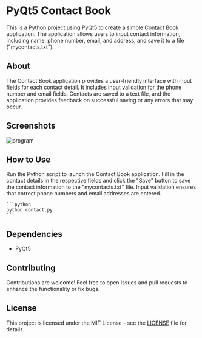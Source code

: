 <!DOCTYPE html>
<html>

<body>

  <h1>PyQt5 Contact Book</h1>

  <p>This is a Python project using PyQt5 to create a simple Contact Book application. The application allows users to input contact information, including name, phone number, email, and address, and save it to a file ("mycontacts.txt").</p>

  <h2>About</h2>

  <p>The Contact Book application provides a user-friendly interface with input fields for each contact detail. It includes input validation for the phone number and email fields. Contacts are saved to a text file, and the application provides feedback on successful saving or any errors that may occur.</p>

  <h2>Screenshots</h2>

  <img src='Screenshot_1.png' alt='program'>

  <h2>How to Use</h2>

  <p>Run the Python script to launch the Contact Book application. Fill in the contact details in the respective fields and click the "Save" button to save the contact information to the "mycontacts.txt" file. Input validation ensures that correct phone numbers and email addresses are entered.</p>

    ```python
    python contact.py
    ```

  <h2>Dependencies</h2>

  <ul>
      <li>PyQt5</li>
  </ul>

  <h2>Contributing</h2>

  <p>Contributions are welcome! Feel free to open issues and pull requests to enhance the functionality or fix bugs.</p>

  <h2>License</h2>

  <p>This project is licensed under the MIT License - see the <a href="LICENSE">LICENSE</a> file for details.</p>

</body>

</html>
